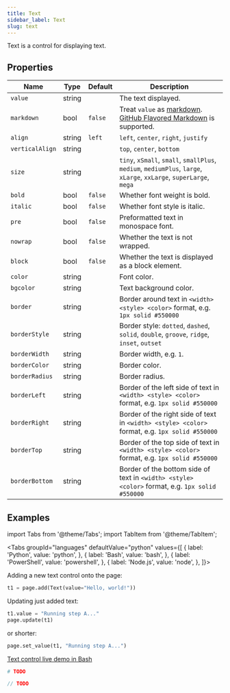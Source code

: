 ```yaml
---
title: Text
sidebar_label: Text
slug: text
---
```


Text is a control for displaying text.

## Properties

| Name      | Type    | Default | Description |
| --------- | ------- | ------- | ----------- |
| `value`   | string  |         | The text displayed. |
| `markdown` | bool  | `false` | Treat `value` as [markdown](https://remarkjs.github.io/react-markdown/). [GitHub Flavored Markdown](https://github.github.com/gfm/) is supported. |
| `align`   | string  | `left`  | `left`, `center`, `right`, `justify`  |
| `verticalAlign`   | string  |   | `top`, `center`, `bottom`  |
| `size`    | string  |         | `tiny`, `xSmall`, `small`, `smallPlus`, `medium`, `mediumPlus`, `large`, `xLarge`, `xxLarge`, `superLarge`, `mega`  |
| `bold`    | bool    | `false` | Whether font weight is bold. |
| `italic`  | bool    | `false` | Whether font style is italic. |
| `pre`     | bool    | `false` | Preformatted text in monospace font. |
| `nowrap`  | bool    | `false` | Whether the text is not wrapped. |
| `block`   | bool    | `false` | Whether the text is displayed as a block element. |
| `color`   | string  |         | Font color. |
| `bgcolor` | string  |         | Text background color. |
| `border`  | string  |         | Border around text in `<width> <style> <color>` format, e.g. `1px solid #550000` |
| `borderStyle` | string  |         | Border style: `dotted`, `dashed`, `solid`, `double`, `groove`, `ridge`, `inset`, `outset` |
| `borderWidth` | string  |         | Border width, e.g. `1`. |
| `borderColor` | string  |         | Border color. |
| `borderRadius` | string  |         | Border radius. |
| `borderLeft`   | string  |         | Border of the left side of text in `<width> <style> <color>` format, e.g. `1px solid #550000` |
| `borderRight`  | string  |         | Border of the right side of text in `<width> <style> <color>` format, e.g. `1px solid #550000` |
| `borderTop`    | string  |         | Border of the top side of text in `<width> <style> <color>` format, e.g. `1px solid #550000` |
| `borderBottom` | string  |         | Border of the bottom side of text in `<width> <style> <color>` format, e.g. `1px solid #550000` |


## Examples

import Tabs from '@theme/Tabs';
import TabItem from '@theme/TabItem';

<Tabs groupId="languages" defaultValue="python" values={[
  { label: 'Python', value: 'python', },
  { label: 'Bash', value: 'bash', },
  { label: 'PowerShell', value: 'powershell', },
  { label: 'Node.js', value: 'node', },
]}>

<TabItem value="python">

Adding a new text control onto the page:

```python
t1 = page.add(Text(value="Hello, world!"))
```

Updating just added text:

```python
t1.value = "Running step A..."
page.update(t1)
```

or shorter:

```python
page.set_value(t1, "Running step A...")
```

</TabItem>

<TabItem value="bash">

[Text control live demo in Bash](https://repl.it/@pglet/bash-text-example)

</TabItem>

<TabItem value="powershell">

```powershell
# TODO
```

</TabItem>

<TabItem value="node">

```javascript
// TODO
```

</TabItem>

</Tabs>
